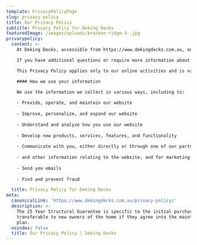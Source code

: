 ```yaml
---
template: PrivacyPolicyPage
slug: privacy-policy
title: Our Privacy Policy
subtitle: Privacy Policy for Deking Decks
featuredImage: /images/uploads/bracken-ridge-3-.jpg
privarypolicy:
  content: >-
    At Deking Decks, accessible from https://www.dekingdecks.com.au, one of our main priorities is the privacy of our visitors. This Privacy Policy document contains types of information that is collected and recorded by Deking Decks and how we use it.

    If you have additional questions or require more information about our Privacy Policy, do not hesitate to contact us.

    This Privacy Policy applies only to our online activities and is valid for visitors to our website with regards to the information that they shared and/or collect in Deking Decks. This policy is not applicable to any information collected offline or via channels other than this website. Our Privacy Policy was created with the help of the Privacy Policy Generator.

    #### How we use your information
    
    We use the information we collect in various ways, including to:

    - Provide, operate, and maintain our website
    
    - Improve, personalize, and expand our website
    
    - Understand and analyze how you use our website
    
    - Develop new products, services, features, and functionality
    
    - Communicate with you, either directly or through one of our partners, including for customer service, to provide you with updates 
    
    - and other information relating to the website, and for marketing and promotional purposes
    
    - Send you emails
    
    - Find and prevent fraud

  title: Privacy Policy for Deking Decks
meta:
  canonicalLink: 'https://www.dekingdecks.com.au/privacy-policy/'
  description: >-
    The 25 Year Structural Guarantee is specific to the initial purchaser and is
    transferable to new owners of the home if they agree into the maintenance
    plan.
  noindex: false
  title: Our Privacy Policy | Deking Decks
---
```


